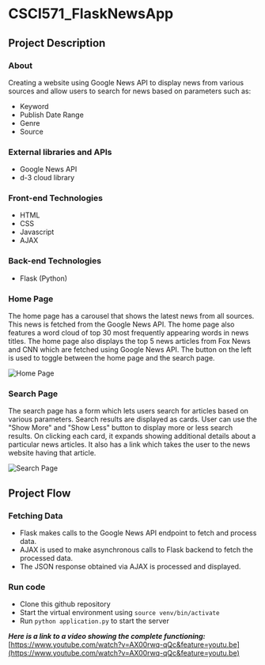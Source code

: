 # CSCI571_FlaskNewsApp

## Project Description

### About
Creating a website using Google News API to display news from various sources and allow users to search for news based on parameters such as:

 - Keyword
 - Publish Date Range
 - Genre
 - Source

### External libraries and APIs

 - Google News API
 - d-3 cloud library

### Front-end Technologies

 - HTML
 - CSS
 - Javascript
 - AJAX

### Back-end Technologies

 - Flask (Python)
 
 ### Home Page
The home page has a carousel that shows the latest news from all sources. This news is fetched from the Google News API. The home page also features a word cloud of top 30 most frequently appearing words in news titles. 
The home page also displays the top 5 news articles from Fox News and CNN which are fetched using Google News API. 
The button on the left is used to toggle between the home page and the search page. 

 ![Home Page](https://i.ibb.co/nsqnKXJ/Screen-Shot-2020-05-10-at-22-50-53.png
)
 
### Search Page
The search page has a form which lets users search for articles based on various parameters. Search results are displayed as cards. User can use the "Show More" and "Show Less" button to display more or less search results. On clicking each card, it expands showing additional details about a particular news articles. It also has a link which takes the user to the news website having that article. 


![Search Page](https://i.ibb.co/7vqNRxy/Screen-Shot-2020-05-10-at-22-51-15.png)

## Project Flow

### Fetching Data

 - Flask makes calls to the Google News API endpoint to fetch and process data.
 - AJAX is used to make asynchronous calls to Flask backend to fetch the processed data. 
 - The JSON response obtained via AJAX is processed and displayed. 
 
 ### Run code
 - Clone this github repository
 - Start the virtual environment using `source venv/bin/activate`
 - Run `python application.py` to start the server


***Here is a link to a video showing the complete functioning:*** [https://www.youtube.com/watch?v=AX00rwq-qQc&feature=youtu.be](https://www.youtube.com/watch?v=AX00rwq-qQc&feature=youtu.be) 




